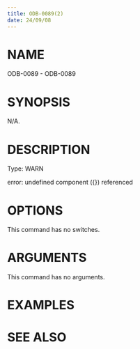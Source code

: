 ```yaml
---
title: ODB-0089(2)
date: 24/09/08
---
```


# NAME

ODB-0089 - ODB-0089

# SYNOPSIS

N/A.

# DESCRIPTION

Type: WARN

error: undefined component ({}) referenced

# OPTIONS

This command has no switches.

# ARGUMENTS

This command has no arguments.

# EXAMPLES

# SEE ALSO
